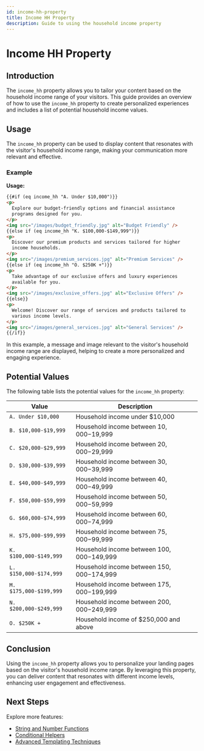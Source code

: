 ```yaml
---
id: income-hh-property
title: Income HH Property
description: Guide to using the household income property
---
```


# Income HH Property

## Introduction

The `income_hh` property allows you to tailor your content based on the household income range of your visitors. This guide provides an overview of how to use the `income_hh` property to create personalized experiences and includes a list of potential household income values.

## Usage

The `income_hh` property can be used to display content that resonates with the visitor's household income range, making your communication more relevant and effective.

### Example

**Usage:**

```html
{{#if (eq income_hh "A. Under $10,000")}}
<p>
  Explore our budget-friendly options and financial assistance
  programs designed for you.
</p>
<img src="/images/budget_friendly.jpg" alt="Budget Friendly" />
{{else if (eq income_hh "K. $100,000-$149,999")}}
<p>
  Discover our premium products and services tailored for higher
  income households.
</p>
<img src="/images/premium_services.jpg" alt="Premium Services" />
{{else if (eq income_hh "O. $250K +")}}
<p>
  Take advantage of our exclusive offers and luxury experiences
  available for you.
</p>
<img src="/images/exclusive_offers.jpg" alt="Exclusive Offers" />
{{else}}
<p>
  Welcome! Discover our range of services and products tailored to
  various income levels.
</p>
<img src="/images/general_services.jpg" alt="General Services" />
{{/if}}
```

In this example, a message and image relevant to the visitor's household income range are displayed, helping to create a more personalized and engaging experience.

## Potential Values

The following table lists the potential values for the `income_hh` property:

| Value                  | Description                                |
| ---------------------- | ------------------------------------------ |
| `A. Under $10,000`     | Household income under $10,000             |
| `B. $10,000-$19,999`   | Household income between $10,000-$19,999   |
| `C. $20,000-$29,999`   | Household income between $20,000-$29,999   |
| `D. $30,000-$39,999`   | Household income between $30,000-$39,999   |
| `E. $40,000-$49,999`   | Household income between $40,000-$49,999   |
| `F. $50,000-$59,999`   | Household income between $50,000-$59,999   |
| `G. $60,000-$74,999`   | Household income between $60,000-$74,999   |
| `H. $75,000-$99,999`   | Household income between $75,000-$99,999   |
| `K. $100,000-$149,999` | Household income between $100,000-$149,999 |
| `L. $150,000-$174,999` | Household income between $150,000-$174,999 |
| `M. $175,000-$199,999` | Household income between $175,000-$199,999 |
| `N. $200,000-$249,999` | Household income between $200,000-$249,999 |
| `O. $250K +`           | Household income of $250,000 and above     |

## Conclusion

Using the `income_hh` property allows you to personalize your landing pages based on the visitor's household income range. By leveraging this property, you can deliver content that resonates with different income levels, enhancing user engagement and effectiveness.

## Next Steps

Explore more features:

- [String and Number Functions](/docs/personalization/hero-string-number-functions)
- [Conditional Helpers](/docs/personalization/hero-conditional-helpers)
- [Advanced Templating Techniques](/docs/personalization/hero-advanced-techniques)

